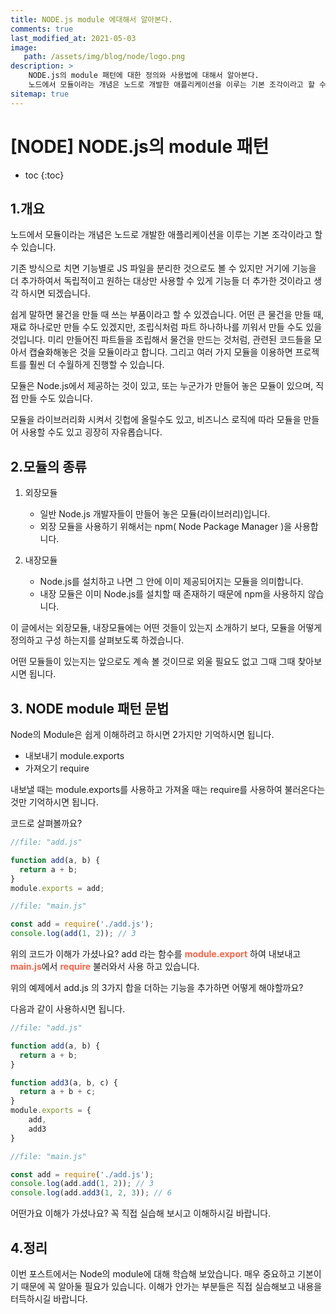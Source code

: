 ```yaml
---
title: NODE.js module 에대해서 알아본다.
comments: true
last_modified_at: 2021-05-03
image: 
   path: /assets/img/blog/node/logo.png 
description: >
    NODE.js의 module 패턴에 대한 정의와 사용법에 대해서 알아본다. 
    노드에서 모듈이라는 개념은 노드로 개발한 애플리케이션을 이루는 기본 조각이라고 할 수 있습니다.
sitemap: true
---
```

# [NODE] NODE.js의 module 패턴

* toc
{:toc}

## 1.개요
노드에서 모듈이라는 개념은 노드로 개발한 애플리케이션을 이루는 기본 조각이라고 할 수 있습니다.

기존 방식으로 치면 기능별로 JS 파일을 분리한 것으로도 볼 수 있지만 거기에 기능을 더 추가하여서 독립적이고 원하는 대상만 사용할 수 있게 기능들 더 추가한 것이라고 생각 하시면 되겠습니다. 

쉽게 말하면 물건을 만들 때 쓰는 부품이라고 할 수 있겠습니다. 어떤 큰 물건을 만들 때, 재료 하나로만 만들 수도 있겠지만, 조립식처럼 파트 하나하나를 끼워서 만들 수도 있을 것입니다. 미리 만들어진 파트들을 조립해서 물건을 만드는 것처럼, 관련된 코드들을 모아서 캡슐화해놓은 것을 모듈이라고 합니다. 그리고 여러 가지 모듈을 이용하면 프로젝트를 훨씬 더 수월하게 진행할 수 있습니다.

모듈은 Node.js에서 제공하는 것이 있고, 또는 누군가가 만들어 놓은 모듈이 있으며, 직접 만들 수도 있습니다.

모듈을 라이브러리화 시켜서 깃헙에 올릴수도 있고, 비즈니스 로직에 따라 모듈을 만들어 사용할 수도 있고 굉장히 자유롭습니다.


## 2.모듈의 종류 
1. 외장모듈
    -  일반 Node.js 개발자들이 만들어 놓은 모듈(라이브러리)입니다.
    - 외장 모듈을 사용하기 위해서는 npm( Node Package Manager )을 사용합니다.

2. 내장모듈
    - Node.js를 설치하고 나면 그 안에 이미 제공되어지는 모듈을 의미합니다.
    - 내장 모듈은 이미 Node.js를 설치할 때 존재하기 때문에 npm을 사용하지 않습니다.

이 글에서는 외장모듈, 내장모듈에는 어떤 것들이 있는지 소개하기 보다, 모듈을 어떻게 정의하고 구성 하는지를 살펴보도록 하겠습니다.

어떤 모듈들이 있는지는 앞으로도 계속 볼 것이므로 외울 필요도 없고 그때 그때 찾아보시면 됩니다.

## 3. NODE module 패턴 문법
Node의 Module은 쉽게 이해하려고 하시면 2가지만 기억하시면 됩니다.

- 내보내기 module.exports
- 가져오기 require

내보낼 때는 module.exports를 사용하고 가져올 때는 require를 사용하여 불러온다는 것만 기억하시면 됩니다. 

코드로 살펴볼까요?

```js
//file: "add.js"

function add(a, b) {
  return a + b;
}
module.exports = add;
```

```js
//file: "main.js"

const add = require('./add.js');
console.log(add(1, 2)); // 3
```

위의 코드가 이해가 가셨나요? add 라는 함수를 <b style="color:tomato">module.export</b> 하여 내보내고 <b style="color:tomato">main.js</b>에서 <b style="color:tomato">require</b> 불러와서 사용 하고 있습니다. 


위의 예제에서 add.js 의 3가지 합을 더하는 기능을 추가하면 어떻게 해야할까요?

다음과 같이 사용하시면 됩니다. 
```js
//file: "add.js"

function add(a, b) {
  return a + b;
}

function add3(a, b, c) {
  return a + b + c;
}
module.exports = {
    add,
    add3
}
```

```js
//file: "main.js"

const add = require('./add.js');
console.log(add.add(1, 2)); // 3
console.log(add.add3(1, 2, 3)); // 6
```

어떤가요 이해가 가셨나요?
꼭 직접 실습해 보시고 이해하시길 바랍니다. 

## 4.정리
이번 포스트에서는 Node의 module에 대해 학습해 보았습니다. 매우 중요하고 기본이기 때문에 꼭 알아둘 필요가 있습니다. 이해가 안가는 부분들은 직접 실습해보고 내용을 터득하시길 바랍니다. 

